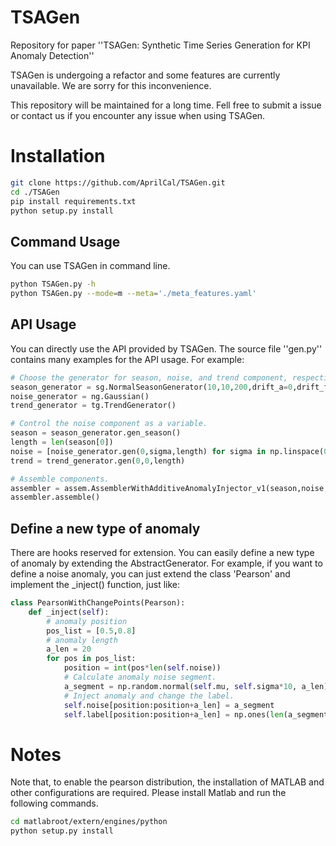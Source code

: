 # TSAGen
Repository for paper ''TSAGen: Synthetic Time Series Generation for KPI Anomaly Detection''

TSAGen is undergoing a refactor and some features are currently unavailable. We are sorry for this inconvenience.

This repository will be maintained for a long time. Fell free to submit a issue or contact us if you encounter any issue when using TSAGen.

# Installation
```bash
git clone https://github.com/AprilCal/TSAGen.git
cd ./TSAGen
pip install requirements.txt
python setup.py install
```

## Command Usage
You can use TSAGen in command line.
```bash
python TSAGen.py -h
python TSAGen.py --mode=m --meta='./meta_features.yaml'
```
## API Usage
You can directly use the API provided by TSAGen. The source file ''gen.py'' contains many examples for the API usage.
For example:
```python
# Choose the generator for season, noise, and trend component, respectively.
season_generator = sg.NormalSeasonGenerator(10,10,200,drift_a=0,drift_f=0,forking_depth=7)
noise_generator = ng.Gaussian()
trend_generator = tg.TrendGenerator()

# Control the noise component as a variable.
season = season_generator.gen_season()
length = len(season[0])
noise = [noise_generator.gen(0,sigma,length) for sigma in np.linspace(0.5,2,100)]
trend = trend_generator.gen(0,0,length)

# Assemble components.
assembler = assem.AssemblerWithAdditiveAnomalyInjector_v1(season,noise,trend,'noise',10e-7,0.2,a_type='beat')
assembler.assemble()
```
## Define a new type of anomaly
There are hooks reserved for extension. You can easily define a new type of anomaly by extending the AbstractGenerator.
For example, if you want to define a noise anomaly, you can just extend the class 'Pearson' and implement the \_inject() function, just like:
```python
class PearsonWithChangePoints(Pearson):
    def _inject(self):
    	# anomaly position
        pos_list = [0.5,0.8]
        # anomaly length
        a_len = 20
        for pos in pos_list:
            position = int(pos*len(self.noise))
            # Calculate anomaly noise segment.
            a_segment = np.random.normal(self.mu, self.sigma*10, a_len)
            # Inject anomaly and change the label.
            self.noise[position:position+a_len] = a_segment
            self.label[position:position+a_len] = np.ones(len(a_segment),dtype=np.int)
```

# Notes
Note that, to enable the pearson distribution, the installation of MATLAB and other configurations are required.
Please install Matlab and run the following commands.
```bash
cd matlabroot/extern/engines/python
python setup.py install
```

